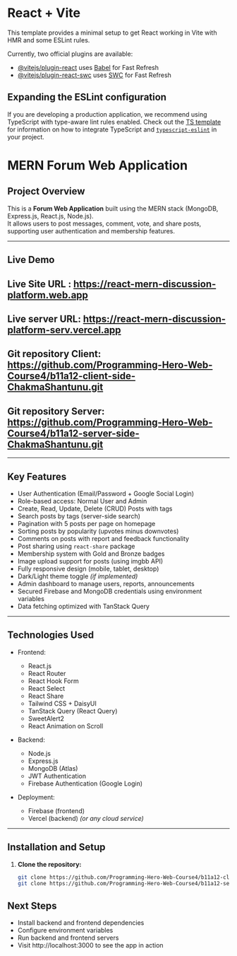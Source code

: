 # React + Vite

This template provides a minimal setup to get React working in Vite with HMR and some ESLint rules.

Currently, two official plugins are available:

- [@vitejs/plugin-react](https://github.com/vitejs/vite-plugin-react/blob/main/packages/plugin-react) uses [Babel](https://babeljs.io/) for Fast Refresh
- [@vitejs/plugin-react-swc](https://github.com/vitejs/vite-plugin-react/blob/main/packages/plugin-react-swc) uses [SWC](https://swc.rs/) for Fast Refresh

## Expanding the ESLint configuration

If you are developing a production application, we recommend using TypeScript with type-aware lint rules enabled. Check out the [TS template](https://github.com/vitejs/vite/tree/main/packages/create-vite/template-react-ts) for information on how to integrate TypeScript and [`typescript-eslint`](https://typescript-eslint.io) in your project.

# MERN Forum Web Application

## Project Overview

This is a **Forum Web Application** built using the MERN stack (MongoDB, Express.js, React.js, Node.js).  
It allows users to post messages, comment, vote, and share posts, supporting user authentication and membership features.

---

## Live Demo

## Live Site URL : https://react-mern-discussion-platform.web.app

## Live server URL: https://react-mern-discussion-platform-serv.vercel.app

## Git repository Client: https://github.com/Programming-Hero-Web-Course4/b11a12-client-side-ChakmaShantunu.git

## Git repository Server: https://github.com/Programming-Hero-Web-Course4/b11a12-server-side-ChakmaShantunu.git

---

## Key Features

- User Authentication (Email/Password + Google Social Login)
- Role-based access: Normal User and Admin
- Create, Read, Update, Delete (CRUD) Posts with tags
- Search posts by tags (server-side search)
- Pagination with 5 posts per page on homepage
- Sorting posts by popularity (upvotes minus downvotes)
- Comments on posts with report and feedback functionality
- Post sharing using `react-share` package
- Membership system with Gold and Bronze badges
- Image upload support for posts (using imgbb API)
- Fully responsive design (mobile, tablet, desktop)
- Dark/Light theme toggle _(if implemented)_
- Admin dashboard to manage users, reports, announcements
- Secured Firebase and MongoDB credentials using environment variables
- Data fetching optimized with TanStack Query

---

## Technologies Used

- Frontend:

  - React.js
  - React Router
  - React Hook Form
  - React Select
  - React Share
  - Tailwind CSS + DaisyUI
  - TanStack Query (React Query)
  - SweetAlert2
  - React Animation on Scroll

- Backend:
  - Node.js
  - Express.js
  - MongoDB (Atlas)
  - JWT Authentication
  - Firebase Authentication (Google Login)
- Deployment:
  - Firebase (frontend)
  - Vercel (backend) _(or any cloud service)_

---

## Installation and Setup

1. **Clone the repository:**

   ```bash
   git clone https://github.com/Programming-Hero-Web-Course4/b11a12-client-side-ChakmaShantunu.git
   git clone https://github.com/Programming-Hero-Web-Course4/b11a12-server-side-ChakmaShantunu.git

## Next Steps

- Install backend and frontend dependencies
- Configure environment variables
- Run backend and frontend servers
- Visit http://localhost:3000 to see the app in action
